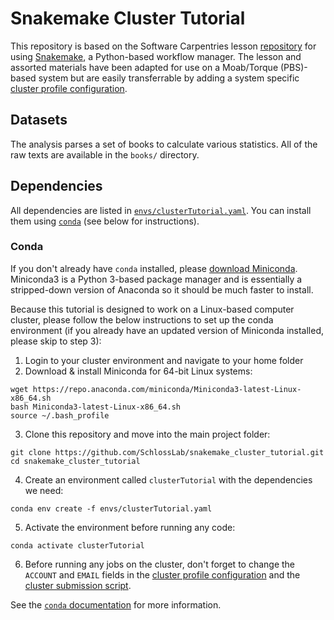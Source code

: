 # Snakemake Cluster Tutorial

This repository is based on the Software Carpentries lesson [repository](https://hpc-carpentry.github.io/hpc-python/17-cluster/) for using [Snakemake](https://snakemake.readthedocs.io/en/stable/index.html), a Python-based workflow manager. The lesson and assorted materials have been adapted for use on a Moab/Torque (PBS)-based system but are easily transferrable by adding a system specific [cluster profile configuration](config/pbs-torque/config.yaml).

## Datasets

The analysis parses a set of books to calculate various statistics. All of the raw texts are available in the `books/` directory.

## Dependencies

All dependencies are listed in [`envs/clusterTutorial.yaml`](envs/clusterTutorial.yaml). You can install them using [`conda`](https://docs.conda.io/projects/conda/en/latest/index.html) (see below for instructions).

### Conda

If you don't already have `conda` installed, please [download Miniconda](https://docs.conda.io/en/latest/miniconda.html). Miniconda3 is a Python 3-based package manager and is essentially a stripped-down version of Anaconda so it should be much faster to install.

Because this tutorial is designed to work on a Linux-based computer cluster, please follow the below instructions to set up the conda environment (if you already have an updated version of Miniconda installed, please skip to step 3):
1. Login to your cluster environment and navigate to your home folder
2. Download & install Miniconda for 64-bit Linux systems:
```
wget https://repo.anaconda.com/miniconda/Miniconda3-latest-Linux-x86_64.sh
bash Miniconda3-latest-Linux-x86_64.sh
source ~/.bash_profile
```
3. Clone this repository and move into the main project folder:
```
git clone https://github.com/SchlossLab/snakemake_cluster_tutorial.git
cd snakemake_cluster_tutorial
```
4. Create an environment called `clusterTutorial` with the dependencies we need:
```
conda env create -f envs/clusterTutorial.yaml
```
5. Activate the environment before running any code:
```
conda activate clusterTutorial
```
6. Before running any jobs on the cluster, don't forget to change the `ACCOUNT` and `EMAIL` fields in the [cluster profile configuration](config/pbs-torque/config.yaml) and the [cluster submission script](code/clusterSnakemake.pbs).

See the [`conda` documentation](https://docs.conda.io/projects/conda/en/latest/user-guide/index.html) for more information.

